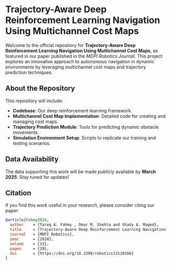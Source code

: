 # Trajectory-Aware Deep Reinforcement Learning Navigation Using Multichannel Cost Maps

Welcome to the official repository for **Trajectory-Aware Deep Reinforcement Learning Navigation Using Multichannel Cost Maps**, as featured in our paper published in the *MDPI Robotics Journal*. This project explores an innovative approach to autonomous navigation in dynamic environments by leveraging multichannel cost maps and trajectory prediction techniques.

## About the Repository
This repository will include:
- **Codebase**: Our deep reinforcement learning framework.
- **Multichannel Cost Map Implementation**: Detailed code for creating and managing cost maps.
- **Trajectory Prediction Module**: Tools for predicting dynamic obstacle movements.
- **Simulation Environment Setup**: Scripts to replicate our training and testing scenarios.

## Data Availability
The data supporting this work will be made publicly available by **March 2025**. Stay tuned for updates!

## Citation
If you find this work useful in your research, please consider citing our paper:

```bibtex
@article{Fahmy2024,
  author    = {Tareq A. Fahmy , Omar M. Shehta and Shady A. Maged},
  title     = {Trajectory-Aware Deep Reinforcement Learning Navigation Using Multichannel Cost Maps},
  journal   = {MDPI Robotics},
  year      = {2024},
  volume    = {13}, 
  pages     = {29}, 
  doi       = {https://doi.org/10.3390/robotics13110166}
}
